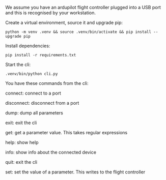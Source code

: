 We assume you have an ardupilot flight controller plugged into a USB port and this is recognised by your workstation.

Create a virtual environment, source it and upgrade pip:

    python -m venv .venv && source .venv/bin/activate && pip install --upgrade pip

Install dependencies:

    pip install -r requirements.txt

Start the cli:

    .venv/bin/python cli.py

You have these commands from the cli:

connect: connect to a port

disconnect: disconnect from a port

dump: dump all parameters

exit: exit the cli

get: get a parameter value. This takes regular expressions

help: show help

info: show info about the connected device

quit: exit the cli

set: set the value of a parameter. This writes to the flight controller